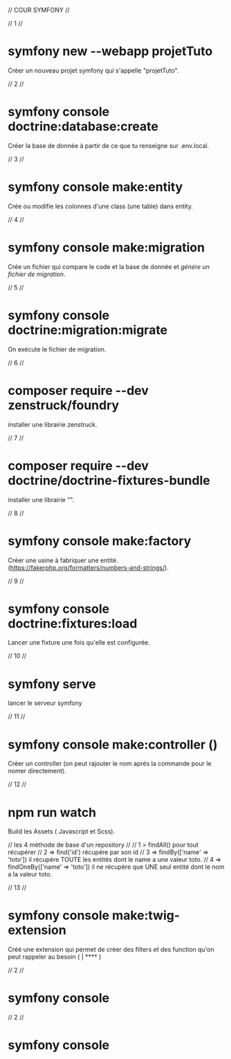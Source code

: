 // COUR SYMFONY //

// 1 //
# symfony new --webapp projetTuto
Créer un nouveau projet symfony qui s'appelle "projetTuto".

// 2 // 
# symfony console doctrine:database:create
Créer la base de donnée à partir de ce que tu renseigne sur .env.local. 

// 3 //
# symfony console make:entity
Crée ou modifie les colonnes d'une class (une table) dans entity.

// 4 //
# symfony console make:migration
Crée un fichier qui compare le code et la base de donnée et *génére un fichier de migration*.

// 5 //
# symfony console doctrine:migration:migrate
On exécute le fichier de migration.

// 6 //
# composer require --dev zenstruck/foundry
installer une librairie zenstruck.

// 7 //
# composer require --dev doctrine/doctrine-fixtures-bundle
installer une librairie "".

// 8 //
# symfony console make:factory
Créer une usine à fabriquer une entité.
(https://fakerphp.org/formatters/numbers-and-strings/).

// 9 //
# symfony console doctrine:fixtures:load
Lancer une fixture une fois qu'elle est configurée.

// 10 //
# symfony serve
lancer le serveur symfony

// 11 //
# symfony console make:controller ()
Créer un controller (on peut rajouter le nom aprés la commande pour le nomer directement).

// 12 //
# npm run watch
Build les Assets ( Javascript et Scss).

// les 4 méthode de base d'un repository // 
// 1 > findAll()  pour tout récupérer
// 2 => find('id') récupére par son id
// 3 => findBy(['name' => 'toto']) il récupére TOUTE les entités dont le name  a une valeur toto.
// 4 => findOneBy(['name' => 'toto']) il ne récupère que UNE seul entité dont le nom a la valeur toto.


// 13 //
# symfony console make:twig-extension
Créé une extension qui permet de créer des filters et des function qu'on peut rappeler au besoin ( | **** )

// 2 //
# symfony console

// 2 //
# symfony console
